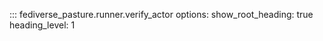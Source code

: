 <!--
SPDX-FileCopyrightText: 2023 Helge

SPDX-License-Identifier: CC-BY-4.0
-->

::: fediverse_pasture.runner.verify_actor
    options:
        show_root_heading: true
        heading_level: 1
